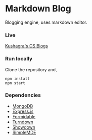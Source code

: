 # Markdown Blog

Blogging engine, uses markdown editor.

### Live

[Kushagra's CS Blogs](https://blog.softwright.in/)

### Run locally

Clone the repository and,

```
npm install
npm start
```

### Dependencies

- [MongoDB](https://www.npmjs.com/package/mongodb)
- [Express.js](https://expressjs.com/)
- [Formidable](https://www.npmjs.com/package/formidable)
- [Turndown](https://github.com/mixmark-io/turndown)
- [Showdown](https://github.com/showdownjs/showdown)
- [SimpleMDE](https://simplemde.com/)
